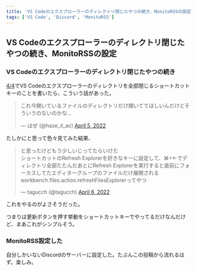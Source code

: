```yaml
---
title: 'VS Codeのエクスプローラーのディレクトリ閉じたやつの続き、MonitoRSSの設定'
tags: ['VS Code', 'Discord', 'MonitoRSS']
---
```


## VS Codeのエクスプローラーのディレクトリ閉じたやつの続き、MonitoRSSの設定

### VS Codeのエクスプローラーのディレクトリ閉じたやつの続き

[4/4](/posts/2022-04-04/)でVS Codeのエクスプローラーのディレクトリを全部閉じるショートカットキーのことを書いたら、こういう話があった。

<blockquote class="twitter-tweet" data-partner="tweetdeck"><p lang="ja" dir="ltr">これ今開いているファイルのディレクトリだけ開いててほしいんだけどそういうのないのかな...</p>&mdash; はぜ (@haze_it_ac) <a href="https://twitter.com/haze_it_ac/status/1511356145814085634?ref_src=twsrc%5Etfw">April 5, 2022</a></blockquote>

たしかにと思って色々見てみた結果、

<blockquote class="twitter-tweet" data-partner="tweetdeck"><p lang="ja" dir="ltr">と思ったけどもう少しいじってたらいけた<br>ショートカットのRefresh Explorerを好きなキーに設定して、⌘+←でディレクトリ全部たたんだあとにRefresh Explorerを実行すると直前にフォーカスしてたエディターグループのファイルだけ展開される<br>workbench.files.action.refreshFilesExplorerってやつ</p>&mdash; tagucch (@tagucch) <a href="https://twitter.com/tagucch/status/1511579784978972673?ref_src=twsrc%5Etfw">April 6, 2022</a></blockquote>

これをやるのがよさそうだった。

つまりは更新ボタンを押す挙動をショートカットキーでやってるだけなんだけど、まあこれがシンプルそう。

### MonitoRSS設定した

自分しかいないDiscordのサーバーに設定した。たぶんこの投稿から流れるはず。楽しみ。

